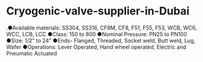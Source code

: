 # Cryogenic-valve-supplier-in-Dubai
.●Available materials: SS304, SS316, CF8M, CF8, F51, F55, F53, WCB, WC6, WCC, LCB, LCC ●Class: 150 to 800 ●Nominal Pressure: PN25 to PN100 ●Size: 1/2” to 24” ●Ends- Flanged, Threaded, Socket weld, Butt weld, Lug, Wafer ●Operations: Lever Operated, Hand wheel operated, Electric and Pneumatic Actuated
